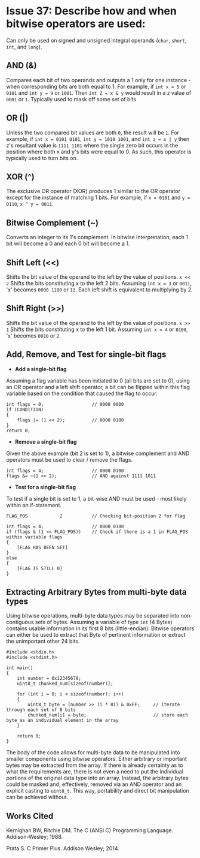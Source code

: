 # Issue 37: Describe how and when bitwise operators are used:
Can only be used on signed and unsigned integral operands (`char`, `short`, `int`, and `long`).

## AND (&)
Compares each bit of two operands and outputs a 1 only for one instance - when corresponding bits are both equal to 1. 
For example, if `int x = 5` or `0101` and `int y = 9` or `1001`. Then `int Z = x & y` would result in a z value 
of `0001` or `1`. Typically used to mask off some set of bits

## OR (|)
Unless the two compared bit values are both `0`, the result will be `1`. For example, 
if `int x = 0101 0101`, `int y = 1010 1001`, and `int z = x | y` then z's resultant value
is `1111 1101` where the single zero bit occurs in the position where both x and y's bits
were equal to 0. As such, this operator is typically used to turn bits on.  

## XOR (^)
The exclusive OR operator (XOR) produces 1 similar to the OR operator except for the instance of matching
1 bits. For example, if `x = 0101` and `y = 0110`, `x ^ y = 0011`.

## Bitwise Complement (~)
Converts an integer to its 1's complement. In bitwise interpretation, each 1 bit will become a 0 and
each 0 bit will become a 1. 

## Shift Left (<<)
Shifts the bit value of the operand to the left by the value of positions.
`x << 2` Shifts the bits constituting x to the left 2 bits. Assuming `int x = 3` or `0011`,
'x' becomes `0000 1100` or `12`.   Each left shift is equivalent to multiplying by 2. 

## Shift Right (>>)
Shifts the bit value of the operand to the left by the value of positions.
`x >> 1` Shifts the bits constituting x to the left 1 bit. Assuming `int x = 4` or `0100`,
'x' becomes `0010` or `2`.   

## Add, Remove, and Test for single-bit flags
- **Add a single-bit flag**

Assuming a flag variable has been initiated to 0 (all bits are set to 0), using an OR operator and a 
left shift operator, a bit can be flipped within this flag variable based on the condition that caused 
the flag to occur. 

```
int flags = 0;                  // 0000 0000
if (CONDITION)                  
{
    flags |= (1 << 2);          // 0000 0100
}
return 0;
```

- **Remove a single-bit flag**

Given the above example (bit 2 is set to 1), a bitwise complement and AND operators must be used to 
clear / remove the flags. 

```
int flags = 4;                  // 0000 0100
flags &= ~(1 << 2);             // AND against 1111 1011
```

- **Test for a single-bit flag**

To test if a single bit is set to 1, a bit-wise AND must be used - most likely within an if-statement.

```
FLAG_POS            2           // Checking bit-position 2 for flag 

int flags = 4;                  // 0000 0100
if (flags & (1 << FLAG_POS))    // Check if there is a 1 in FLAG_POS within variable flags
{
    [FLAG HAS BEEN SET]
}
else
{
    [FLAG IS STILL 0]
}
```

## Extracting Arbitrary Bytes from multi-byte data types
Using bitwise operations, multi-byte data types may be separated into non-contiguous sets of bytes. 
Assuming a variable of type `int` (4 Bytes) contains usable information in its first 8 bits (little-endian). Bitwise
operators can either be used to extract that Byte of pertinent information or extract the unimportant 
other 24 bits.

```
#include <stdio.h>
#include <stdint.h>

int main()
{
    int number = 0x12345678;
    uint8_t chunked_num[sizeof(number)];

    for (int i = 0; i < sizeof(number); i++)
    {
        uint8_t byte = (number >> (i * 8)) & 0xFF;     // iterate through each set of 8 bits
        chunked_num[i] = byte;                         // store each byte as an individual element in the array
    }

    return 0;
}
```

The body of the code allows for multi-byte data to be manipulated into smaller components using bitwise operators. Either 
arbitrary or important bytes may be extracted from the array. If there is already certainty as to what the requirements are, 
there is not even a need to put the individual portions of the original data type into an array. Instead, the arbitrary bytes
could be masked and, effectively, removed via an AND operator and an explicit casting to `uint8_t`. This way, portability and
direct bit manipulation can be achieved without. 

## Works Cited
Kernighan BW, Ritchie DM. The C (ANSI C) Programming Language. Addison-Wesley; 1988.

Prata S. C Primer Plus. Addison Wesley; 2014.
